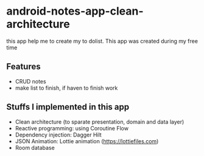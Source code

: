 # android-notes-app-clean-architecture
this app help me to create my to dolist. This app was created during my free time

## Features 
- CRUD notes
- make list to finish, if haven to finish work

## Stuffs I implemented in this app
- Clean architecture (to sparate presentation, domain and data layer)
- Reactive programming: using Coroutine Flow
- Dependency injection: Dagger Hilt
- JSON Animation: Lottie animation (https://lottiefiles.com)
- Room database

